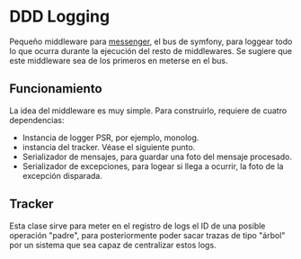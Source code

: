 # DDD Logging
Pequeño middleware para [messenger](https://symfony.com/doc/current/components/messenger.html), el bus de symfony, para loggear todo lo que ocurra durante la ejecución del resto de middlewares.
Se sugiere que este middleware sea de los primeros en meterse en el bus.

## Funcionamiento
La idea del middleware es muy simple. Para construirlo, requiere de cuatro dependencias:
- Instancia de logger PSR, por ejemplo, monolog.
- instancia del tracker. Véase el siguiente punto.
- Serializador de mensajes, para guardar una foto del mensaje procesado.
- Serializador de excepciones, para logear si llega a ocurrir, la foto de la excepción disparada.

## Tracker
Esta clase sirve para meter en el registro de logs el ID de una posible operación "padre", para posteriormente poder sacar trazas de tipo "árbol" por un sistema que sea capaz de centralizar estos logs.